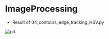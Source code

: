 # ImageProcessing

  * Result of 04_contours_edge_tracking_HSV.py 
  
  ![git](https://user-images.githubusercontent.com/61686244/128721771-44c4643e-d00e-423f-bb73-90e4a55c07ac.PNG)
